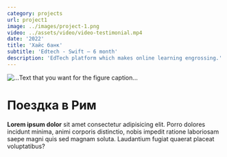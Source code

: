```yaml
---
category: projects
url: project1
image: ../images/project-1.png
video: ../assets/video/video-testimonial.mp4
date: '2022'
title: 'Хайс банк'
subtitle: 'Edtech - Swift – 6 month'
description: 'EdTech platform which makes online learning engrossing.'
---
```


![...Text that you want for the figure caption...](../images/project1.png '...alt text...')

# Поездка в Рим
**Lorem ipsum dolor** sit amet consectetur adipisicing elit. Porro dolores incidunt minima, animi corporis distinctio, nobis impedit ratione laboriosam saepe magni quis sed magnam soluta. Laudantium fugiat quaerat placeat voluptatibus?
